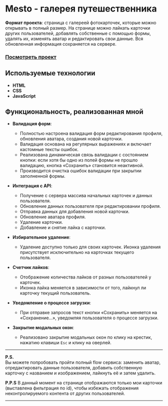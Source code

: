 # Mesto - галерея путешественника

**Формат проекта**: страница с галереей фотокарточек, которые можно открывать в полный размер. На странице можно лайкать карточки других пользователей, добавлять собственные с помощью формы, удалять их, изменять аватар и редактировать свои данные. Вся обновленная информация сохраняется на сервере.

### [Посмотреть проект](https://webborista.github.io/mesto-project-ff/)

## Используемые технологии

- **HTML**
- **CSS**
- **JavaScript**

## Функциональность, реализованная мной

- **Валидация форм**: 
  - Полностью настроена валидация форм редактирования профиля, обновления аватара, создания новой карточки. 
  - Валидация основана на регулярных выражениях и включает кастомные тексты ошибок.
  - Реализована динамическая связь валидации с состоянием кнопки: если хотя бы одно из полей формы не прошло валидацию, кнопка «Сохранить» становится неактивной.
  - Производится очистка ошибок валидации при закрытии заполненной формы.

- **Интеграция с API**:
  - Получение с сервера массива начальных карточек и данных пользователя.
  - Обновление данных пользователя при редактировании профиля.
  - Отправка данных для добавления новой карточки.
  - Обновление аватара профиля.
  - Удаление карточки.
  - Добавление и снятие лайка с карточки.

- **Избирательное удаление**:
  - Удаление доступно только для своих карточек. Иконка удаления присутствует исключительно на карточках текущего пользователя.

- **Счетчик лайков**:
  - Отображение количества лайков от разных пользователей у карточек.
  - Иконка лайка меняется в зависимости от того, лайкнул ли карточку текущий пользователь.

- **Уведомление о процессе загрузки**:
  - При отправке запросов текст кнопки «Сохранить» меняется на «Сохранение...», уведомляя пользователя о процессе загрузки.

- **Закрытие модальных окон**:
  - Реализовано закрытие модальных окон по клику на крестик, нажатию клавиши `Esc` и клику на оверлей.

---

**P.S.**  
Вы можете попробовать пройти полный flow сервиса: заменить аватар, отредактировать данные пользователя, добавить собственную карточку с названием и изображением, лайкнуть её и затем удалить.

**P.P.S**
В данный момент на странице отображаются только мои карточки (выставлена фильтрация по id), чтобы избежать отображения неконтролируемого контента от других пользователей.

---

